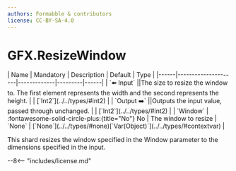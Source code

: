 ```yaml
---
authors: Formabble & contributors
license: CC-BY-SA-4.0
---
```



# GFX.ResizeWindow

<div class="sh-parameters" markdown="1">
| Name | Mandatory | Description | Default | Type |
|------|---------------------|-------------|---------|------|
| `⬅️ Input` ||The size to resize the window to. The first element represents the width and the second represents the height. | | [`Int2`](../../types/#int2) |
| `Output ➡️` ||Outputs the input value, passed through unchanged. | | [`Int2`](../../types/#int2) |
| `Window` | :fontawesome-solid-circle-plus:{title="No"} No  | The window to resize | `None` | [`None`](../../types/#none)[`Var(Object)`](../../types/#contextvar) |

</div>

This shard resizes the window specified in the Window parameter to the dimensions specified in the input.

--8<-- "includes/license.md"

